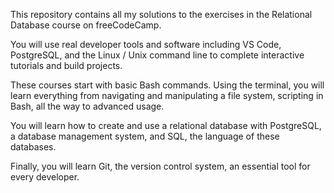 This repository contains all my solutions to the exercises in the Relational Database course on freeCodeCamp.

You will use real developer tools and software including VS Code, PostgreSQL, and the Linux / Unix command line to complete interactive tutorials and build projects.

These courses start with basic Bash commands. Using the terminal, you will learn everything from navigating and manipulating a file system, scripting in Bash, all the way to advanced usage.

You will learn how to create and use a relational database with PostgreSQL, a database management system, and SQL, the language of these databases.

Finally, you will learn Git, the version control system, an essential tool for every developer.
